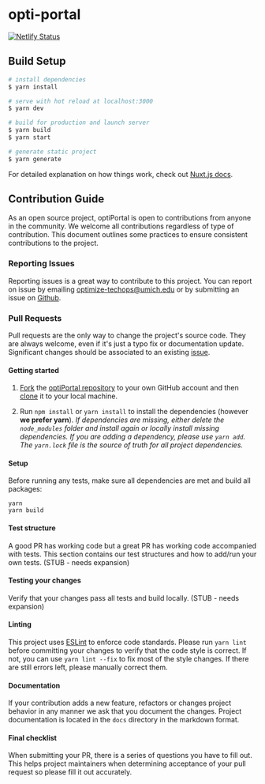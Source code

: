 # opti-portal
[![Netlify Status](https://api.netlify.com/api/v1/badges/75c4cc41-2fe8-474e-ac73-7e7ad8db95a2/deploy-status)](https://optiportal.netlify.app)
## Build Setup

```bash
# install dependencies
$ yarn install

# serve with hot reload at localhost:3000
$ yarn dev

# build for production and launch server
$ yarn build
$ yarn start

# generate static project
$ yarn generate
```

For detailed explanation on how things work, check out [Nuxt.js docs](https://nuxtjs.org).

## Contribution Guide

As an open source project, optiPortal is open to contributions from anyone in the community. We welcome all contributions regardless of type of contribution. This document outlines some practices to ensure consistent contributions to the project.

### Reporting Issues

Reporting issues is a great way to contribute to this project. You can report on issue by emailing [optimize-techops@umich.edu](mailto:optimize-techops@umich.edu) or by submitting an issue on [Github](https://github.com/optimizemi/optiPortal/issues/new/choose).

### Pull Requests

Pull requests are the only way to change the project's source code. They are always welcome, even if it's just a typo fix or documentation update. Significant changes should be associated to an existing [issue](https://github.com/optimizemi/optiPortal/issues).

#### Getting started

1. [Fork](https://help.github.com/articles/fork-a-repo/) the [optiPortal repository](https://github.com/optimizemi/optiPortal) to your own GitHub account and then [clone](https://help.github.com/articles/cloning-a-repository/) it to your local machine.

2. Run `npm install` or `yarn install` to install the dependencies (however **we prefer yarn**).
   _If dependencies are missing, either delete the `node_modules` folder and install again or locally install missing dependencies._
   _If you are adding a dependency, please use `yarn add`. The `yarn.lock` file is the source of truth for all project dependencies._

#### Setup

Before running any tests, make sure all dependencies are met and build all packages:

```
yarn
yarn build
```

#### Test structure

A good PR has working code but a great PR has working code accompanied with tests. This section contains our test structures and how to add/run your own tests. (STUB - needs expansion)

#### Testing your changes

Verify that your changes pass all tests and build locally. (STUB - needs expansion)

#### Linting

This project uses [ESLint](https://eslint.org/) to enforce code standards. Please run `yarn lint` before committing your changes to verify that the code style is correct. If not, you can use `yarn lint --fix` to fix most of the style changes. If there are still errors left, please manually correct them.

#### Documentation

If your contribution adds a new feature, refactors or changes project behavior in any manner we ask that you document the changes. Project documentation is located in the `docs` directory in the markdown format.

#### Final checklist

When submitting your PR, there is a series of questions you have to fill out. This helps project maintainers when determining acceptance of your pull request so please fill it out accurately.
